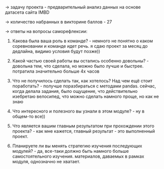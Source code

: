 → задачу проекта - предварительный анализ данных на основе датасета сайта IMBD

→ количество набранных в викторине баллов - 27

→ ответы на вопросы саморефлексии:

1. Какова была ваша роль в команде? - немного не понятно о каком соревновании и команде идет речь. я сдаю проект за месяц до дедлайна, видимо условия будут позже))

2. Какой частью своей работы вы остались особенно довольны? - довольна тем, что сделала, но можно было лучше и быстрее. потратила значительно больше 4х часов 

3. Что не получилось сделать так, как хотелось? Над чем ещё стоит поработать? - получше поразбираться с методами pandas. сейчас, когда делала задания, было ощущение, что действительно изебретаю велосипед, что можно сделать намного проще, но как не знаю

4. Что интересного и полезного вы узнали в этом модуле? - ну в общем-то все))

5. Что является вашим главным результатом при прохождении этого проекта? - как мне кажется, главный результат - это выполненный проект. 

6. Планируете ли вы менять стратегию изучения последующих модулей? - да, все-таки должно быть намного больше самостоятельного изучения. материалов, даваемых в рамках модуля, однозначно не хватает.
